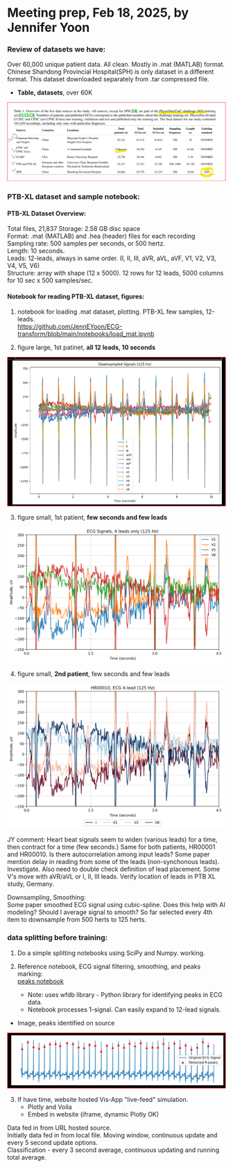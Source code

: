 # Meeting prep, Feb 18, 2025, by Jennifer Yoon  

### Review of datasets we have:  

Over 60,000 unique patient data. All clean. Mostly in .mat (MATLAB) format. Chinese Shandong Provincial Hospital(SPH) is only dataset in a different format. This dataset downloaded separately from .tar compressed file.  

 * **Table, datasets**, over 60K   
<img src="https://github.com/JennEYoon/ECG-transform/blob/main/notebooks/datasets_info/datasets_2021_table1.png" >

### PTB-XL dataset and sample notebook:    

#### PTB-XL Dataset Overview:   
Total files, 21,837  Storage: 2.58 GB disc space  
Format: .mat (MATLAB) and .hea (header) files for each recording  
Sampling rate: 500 samples per seconds, or 500 hertz.  
Length: 10 seconds.   
Leads: 12-leads, always in same order. (I, II, III, aVR, aVL, aVF, V1, V2, V3, V4, V5, V6)   
Structure: array with shape (12 x 5000). 12 rows for 12 leads, 5000 columns for 10 sec x 500 samples/sec.     
   
#### Notebook for reading PTB-XL dataset, figures:  

 1. notebook for loading .mat dataset, plotting. PTB-XL few samples, 12-leads.    
https://github.com/JennEYoon/ECG-transform/blob/main/notebooks/load_mat.ipynb  

 2. figure large, 1st patinet, **all 12 leads, 10 seconds**  
<img src="https://github.com/JennEYoon/ECG-transform/blob/main/notebooks/ptb_sample/patient1_12lead.png"   >

 3. figure small, 1st patient, **few seconds and few leads**  
<img src="https://github.com/JennEYoon/ECG-transform/blob/main/notebooks/ptb_sample/ecg_4lead_4.5sec.png" width=500px  >

 4. figure small, **2nd patient**, few seconds and few leads  
<img src="https://github.com/JennEYoon/ECG-transform/blob/main/notebooks/ptb_sample/HR00010_ecg4_4.5sec%20(2).png" width=500px >


JY comment: 
Heart beat signals seem to widen (various leads) for a time, then contract for a time (few seconds.) Same for both patients, HR00001 and HR00010. Is there autocorrelation among input leads? Some paper mention delay in reading from some of the leads (non-synchonous leads). Investigate. Also need to double check definition of lead placement. Some V's move with aVR/aVL or I, II, III leads. Verify location of leads in PTB XL study, Germany.  

Downsampling, Smoothing:  
Some paper smoothed ECG signal using cubic-spline. Does this help with AI modeling? Should I average signal to smooth? So far selected every 4th item to downsample from 500 herts to 125 herts.      


### data splitting before training:      

 1. Do a simple splitting notebooks using SciPy and Numpy.
    working.  

 3. Reference notebook, ECG signal filtering, smoothing, and peaks marking:  
    <a href="https://github.com/JennEYoon/ECG-transform/blob/main/notebooks/split_data/Pan_tompkins_%20step%20by%20step%20.ipynb" >peaks notebook</a>   
     - Note: uses wfdb library - Python library for identifying peaks in ECG data.
     - Notebook processes 1-signal. Can easily expand to 12-lead signals.  

 * Image, peaks identified on source
<img src="https://github.com/JennEYoon/ECG-transform/blob/main/notebooks/ptb_sample/ECG_peaks.png" > 

 3. If have time, website hosted Vis-App "live-feed" simulation.
    * Plotly and Voila
    * Embed in website (iframe, dynamic Plotly OK)  

Data fed in from URL hosted source.  
Initially data fed in from local file. Moving window, continuous update and every 5 second update options.  
Classification - every 3 second average, continuous updating and running total average.  




